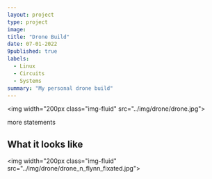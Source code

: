 ```yaml
---
layout: project
type: project
image: 
title: "Drone Build"
date: 07-01-2022
9published: true
labels:
  - Linux
  - Circuits
  - Systems
summary: "My personal drone build"
---
```

<img width="200px class="img-fluid" src="../img/drone/drone.jpg">

more statements

## What it looks like

<img width="200px class="img-fluid" src="../img/drone/drone_n_flynn_fixated.jpg">

